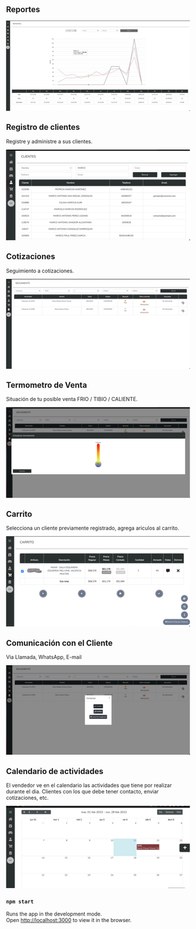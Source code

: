 ## Reportes



![CHEESE!](public/reportes.jpeg)

## Registro de clientes

Registre y administre a sus clientes.

![CHEESE!](public/clientes.jpeg)

## Cotizaciones

Seguimiento a cotizaciones.

![CHEESE!](public/cotizaciones.jpeg)


## Termometro de Venta

Situación de tu posible venta FRIO / TIBIO / CALIENTE.

![CHEESE!](public/termometro.jpeg)



## Carrito

Selecciona un cliente previamente registrado, agrega ariculos al carrito.

![CHEESE!](public/carrito.jpeg)

## Comunicación con el Cliente

Via Llamada, WhatsApp, E-mail

![CHEESE!](public/comunicacion.jpeg)


## Calendario de actividades

El vendedor ve en el calendario las actividades que tiene por realizar durante el dia. 
Clientes con los que debe tener contacto, enviar cotizaciones, etc.

![CHEESE!](public/calendario.jpeg)



### `npm start`

Runs the app in the development mode.<br>
Open [http://localhost:3000](http://localhost:3000) to view it in the browser.



